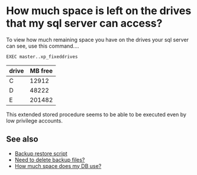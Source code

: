 ﻿# How much space is left on the drives that my sql server can access?

To view how much remaining space you have on the drives your sql server can see, use this command....

	EXEC master..xp_fixeddrives

|drive|MB free|
|-----|-------|
|  C  |  12912|
|  D  |  48222|
|  E  | 201482|

This extended stored procedure seems to be able to be executed even by low privilege accounts.

## See also

 * [Backup restore script](backup_restore_script.md)
 * [Need to delete backup files?](delete_backup_files.md)
 * [How much space does my DB use?](how_much_space_does_my_db_use.md)

